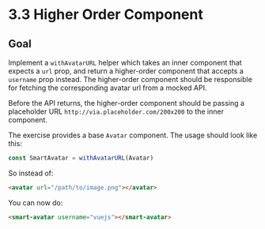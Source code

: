 <!--
 * @Author: your name
 * @Date: 2020-05-23 15:20:26
 * @LastEditTime: 2020-05-23 15:20:27
 * @LastEditors: your name
 * @Description: 
 * @FilePath: /vue-advance/3-render-function/3.3.md
 * @可以输入预定的版权声明、个性签名、空行等
--> 
# 3.3 Higher Order Component

## Goal

Implement a `withAvatarURL` helper which takes an inner component that expects a `url` prop, and return a higher-order component that accepts a `username` prop instead. The higher-order component should be responsible for fetching the corresponding avatar url from a mocked API.

Before the API returns, the higher-order component should be passing a placeholder URL `http://via.placeholder.com/200x200` to the inner component.

The exercise provides a base `Avatar` component. The usage should look like this:

``` js
const SmartAvatar = withAvatarURL(Avatar)
```

So instead of:

``` html
<avatar url="/path/to/image.png"></avatar>
```

You can now do:

``` html
<smart-avatar username="vuejs"></smart-avatar>
```
